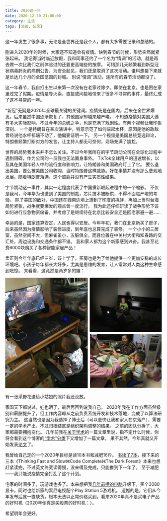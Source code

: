 ```yaml
---
title: 2020这一年
date: 2020-12-30 21:00:00
category: 生活
tags: [总结, 记录]
---
```


这一年发生了很多事，无论是全世界还是我个人，都有太多需要记录和总结的。

<!--more-->

刚进入2020年的时候，大家还不知道会有疫情。快到春节的时候，形势突然就紧张起来。
我记得当时临近放假，我和同事还约了一个名为“情调”的活动，就是再去做一次比我们之前体验过的还要更高端些的按摩。
可惜那几天频繁看到新型冠状病毒肺炎的病例公告，为安全起见，我们还是取消了这次活动。谁料想接下来就是长达几个月的全国范围的封城。
别说“情调”活动，连所有的春节活动都没了。

这一年春节，我自打出生以来第一次没有在老家过除夕。即使在北京，也是困在家里过完了假期。疫情是导火索，直接或间接地带来了很多不寻常的事件，最终汇成了这不寻常的一年。

“新冠”无疑是2020年全球最关键的关键词。疫情先是在国内，后来在全世界爆发。后来虽然中国逐渐恢复了，其他国家却越来越严峻。
不知道疫情对美国大选有多大实际影响，不过今年的总统之争，也是充满了戏剧性。有两个视频让我印象深刻。
一个是特朗普在某次演讲中，特意示范了如何端起水杯，原因是他的政敌曾经说他水杯都端不动了，他偏要证明一下。
另一个视频是美国总统竞选辩论，特朗普频繁打断对方的发言，让主持人都无可奈何，现场充满了尴尬。

世界的局势我本来并不怎么关注。不过今年我所在的字节跳动公司在全球化过程中遇到阻碍，作为公司的一员我也无法置身事外。
TikTok全球用户的迅速增长，以及其在美国年轻人中的流行度和影响力，让特朗普和美国政府盯上了它。
要么退出美国，要么被美国公司收购，当时特朗普这样威胁。好在事情并没有那么悲观地发展。随着特朗普落选，这个威胁并没有产生实质性结果。

字节跳动这一事件，其实一定程度代表了中国重新崛起进程中的一个缩影。
不仅是我司，今年华为也遭到了美国的制裁，芯片技术被断供，不得不面临严峻的考验。
除了美国的敌对，中国还在西南边境上遭到了印度的挑衅，再加上当时台海局势紧张，战争就要爆发的观点曾一度流行。
我为此还仔细研读了战争形势下该如何进行应急物资储备，并考虑了是继续待在北京比较安全还是回老家避一避……

幸运的是，国家还算安定，人民也得以安居。今年年初，我们在北京新买了房子，后来虽然因为疫情影响了装修进度，到年底也总算完成了装修。
一个小小的三居室，虽然空间不大，但麻雀虽小，五脏俱全。而且位置在中关村大街和知春路的交汇处，周边设施和交通条件都不错。
我和家人都为这个新家感到兴奋。我甚至花费6000块购买了各种智能家居产品！

孟正则今年年底已经三岁，该上学了，买房也是为了给他提供一个更加安稳的成长环境吧。小孩子每年都长大好多，尤其是思维的发育，让人常常对人类这种生命感到吃惊。
来看看，这竟然是两岁多的娃：

![](/images/2020-12-31-the-boy.png)

有一张采野花送给小姑娘的照片我还没放。

家国天下都说过，娃也晒了，最后再回到说我自己。
2020年我在工作方面虽然级别和薪酬提升了，但工作内容却从之前负责系统开发和技术落地，变成了以算法研究为主。
这当然也是因为我选择了博士后（可以更快让我和家人在京落户），需要一定的学术产出，不过归根结底是组织架构调整的结果。
之前的团队分拆了，大家都需要拥抱变化。
几年前我在[关于学术](/posts/about-academic)的一篇文章里说，指不定什么时候，你将会看到这个博客的[“学术”分类](/categories#学术)下又增加了一篇文章。
果不其然，今年真就又开始发表[论文](/posts/vcip-paper)了。

我曾给自己定的一个2020年目标是读10本书和减肥16斤。
[书读了7本](https://book.douban.com/people/msb91/collect)，接下来的三本《Thinking Fast and Slow》《Code Complete》《The Dark Forest》本来也想赶紧读完，不过英文终究读得慢，没来得及完成，只能推到下一年了。
至于减肥——我只能说疫情完全打乱了这个计划。

宅家的时间多了，玩游戏也多了。本来想把我[几年前攒的电脑](/posts/diy-a-pc)升级下，买个3080显卡，同时也给新家的索尼电视配个Play Station 5游戏机。
遗憾的是，它们从今年发布后就一直缺货，根本无法以正常价格买到。看来2020年真不是买电子产品的好时机（2020年倒真是买股票的好时机：）。

希望明年会更好。